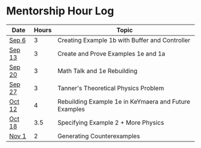 Mentorship Hour Log
===================

| Date   | Hours | Topic                                                 |
| ------ | ----- | ----------------------------------------------------- |
| [Sep 6](journals/2023-09-06.md)  | 3     | Creating Example 1b with Buffer and Controller        |
| [Sep 13](journals/2023-09-13.md) | 3     | Create and Prove Examples 1e and 1a                   |
| [Sep 20](journals/2023-09-20.md) | 3     | Math Talk and 1e Rebuilding                           |
| [Sep 27](journals/2023-09-27.md) | 3     | Tanner's Theoretical Physics Problem                  |
| [Oct 12](journals/2023-10-12.md) | 4     | Rebuilding Example 1e in KeYmaera and Future Examples |
| [Oct 18](journals/2023-10-18.md) | 3.5   | Specifying Example 2 + More Physics                   |
| [Nov 1](journals/2023-11-01.md)  | 2     | Generating Counterexamples                            |

